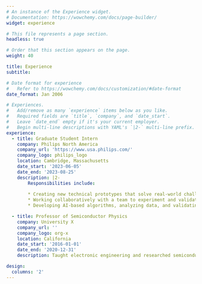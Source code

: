 ```yaml
---
# An instance of the Experience widget.
# Documentation: https://wowchemy.com/docs/page-builder/
widget: experience

# This file represents a page section.
headless: true

# Order that this section appears on the page.
weight: 40

title: Experience
subtitle:

# Date format for experience
#   Refer to https://wowchemy.com/docs/customization/#date-format
date_format: Jan 2006

# Experiences.
#   Add/remove as many `experience` items below as you like.
#   Required fields are `title`, `company`, and `date_start`.
#   Leave `date_end` empty if it's your current employer.
#   Begin multi-line descriptions with YAML's `|2-` multi-line prefix.
experience:
  - title: Graduate Student Intern
    company: Philips North America
    company_url: 'https://www.usa.philips.com/'
    company_logo: philips_logo
    location: Cambridge, Massachusetts
    date_start: '2023-06-05'
    date_end: '2023-08-25'
    description: |2-
        Responsibilities include:
        
        * Creating new technical prototypes that solve real-world challenges in image-guided interventions.
        * Working collaboratively with a team to experiment and validate the utility of such prototypes.
        * Developing AI-based algorithms, analyzing data, and validating algorithms.

  - title: Professor of Semiconductor Physics
    company: University X
    company_url: ''
    company_logo: org-x
    location: California
    date_start: '2016-01-01'
    date_end: '2020-12-31'
    description: Taught electronic engineering and researched semiconductor physics.

design:
  columns: '2'
---
```

